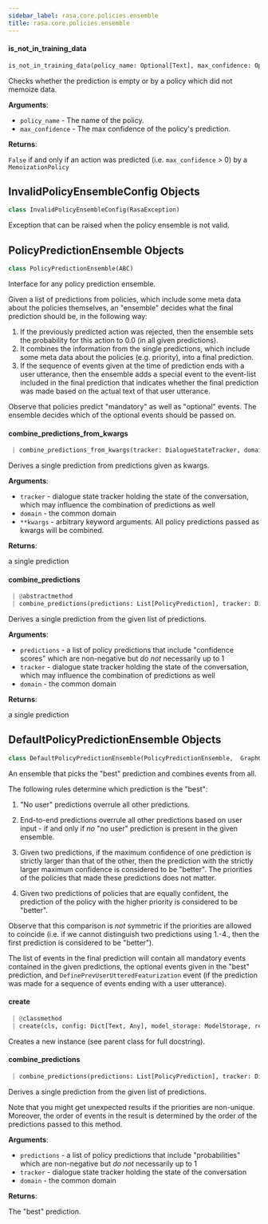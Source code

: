 ```yaml
---
sidebar_label: rasa.core.policies.ensemble
title: rasa.core.policies.ensemble
---
```

#### is\_not\_in\_training\_data

```python
is_not_in_training_data(policy_name: Optional[Text], max_confidence: Optional[float] = None) -> bool
```

Checks whether the prediction is empty or by a policy which did not memoize data.

**Arguments**:

- `policy_name` - The name of the policy.
- `max_confidence` - The max confidence of the policy&#x27;s prediction.
  

**Returns**:

  `False` if and only if an action was predicted (i.e. `max_confidence` &gt; 0) by
  a `MemoizationPolicy`

## InvalidPolicyEnsembleConfig Objects

```python
class InvalidPolicyEnsembleConfig(RasaException)
```

Exception that can be raised when the policy ensemble is not valid.

## PolicyPredictionEnsemble Objects

```python
class PolicyPredictionEnsemble(ABC)
```

Interface for any policy prediction ensemble.

Given a list of predictions from policies, which include some meta data about the
policies themselves, an &quot;ensemble&quot; decides what the final prediction should be, in
the following way:
1. If the previously predicted action was rejected, then the ensemble sets the
   probability for this action to 0.0 (in all given predictions).
2. It combines the information from the single predictions, which include some
   meta data about the policies (e.g. priority), into a final prediction.
3. If the sequence of events given at the time of prediction ends with a user
   utterance, then the ensemble adds a special event to the event-list included in
   the final prediction that indicates whether the final prediction was made based
   on the actual text of that user utterance.

Observe that policies predict &quot;mandatory&quot; as well as &quot;optional&quot;
events. The ensemble decides which of the optional events should
be passed on.

#### combine\_predictions\_from\_kwargs

```python
 | combine_predictions_from_kwargs(tracker: DialogueStateTracker, domain: Domain, **kwargs: Any) -> PolicyPrediction
```

Derives a single prediction from predictions given as kwargs.

**Arguments**:

- `tracker` - dialogue state tracker holding the state of the conversation,
  which may influence the combination of predictions as well
- `domain` - the common domain
- `**kwargs` - arbitrary keyword arguments. All policy predictions passed as
  kwargs will be combined.
  

**Returns**:

  a single prediction

#### combine\_predictions

```python
 | @abstractmethod
 | combine_predictions(predictions: List[PolicyPrediction], tracker: DialogueStateTracker, domain: Domain) -> PolicyPrediction
```

Derives a single prediction from the given list of predictions.

**Arguments**:

- `predictions` - a list of policy predictions that include &quot;confidence scores&quot;
  which are non-negative but *do not* necessarily up to 1
- `tracker` - dialogue state tracker holding the state of the conversation,
  which may influence the combination of predictions as well
- `domain` - the common domain
  

**Returns**:

  a single prediction

## DefaultPolicyPredictionEnsemble Objects

```python
class DefaultPolicyPredictionEnsemble(PolicyPredictionEnsemble,  GraphComponent)
```

An ensemble that picks the &quot;best&quot; prediction and combines events from all.

The following rules determine which prediction is the &quot;best&quot;:
1. &quot;No user&quot; predictions overrule all other predictions.

2. End-to-end predictions overrule all other predictions based on
    user input - if and only if *no* &quot;no user&quot; prediction is present in the
    given ensemble.

3. Given two predictions, if the maximum confidence of one prediction is
    strictly larger than that of the other, then the prediction with the
    strictly larger maximum confidence is considered to be &quot;better&quot;.
    The priorities of the policies that made these predictions does not matter.

4. Given two predictions of policies that are equally confident, the
    prediction of the policy with the higher priority is considered to be
    &quot;better&quot;.

Observe that this comparison is *not* symmetric if the priorities are allowed to
coincide (i.e. if we cannot distinguish two predictions using 1.-4., then
the first prediction is considered to be &quot;better&quot;).

The list of events in the final prediction will contain all mandatory
events contained in the given predictions, the optional events given in the
&quot;best&quot; prediction, and `DefinePrevUserUtteredFeaturization` event (if the
prediction was made for a sequence of events ending with a user utterance).

#### create

```python
 | @classmethod
 | create(cls, config: Dict[Text, Any], model_storage: ModelStorage, resource: Resource, execution_context: ExecutionContext) -> DefaultPolicyPredictionEnsemble
```

Creates a new instance (see parent class for full docstring).

#### combine\_predictions

```python
 | combine_predictions(predictions: List[PolicyPrediction], tracker: DialogueStateTracker, domain: Domain) -> PolicyPrediction
```

Derives a single prediction from the given list of predictions.

Note that you might get unexpected results if the priorities are non-unique.
Moreover, the order of events in the result is determined by the order of the
predictions passed to this method.

**Arguments**:

- `predictions` - a list of policy predictions that include &quot;probabilities&quot;
  which are non-negative but *do not* necessarily up to 1
- `tracker` - dialogue state tracker holding the state of the conversation
- `domain` - the common domain
  

**Returns**:

  The &quot;best&quot; prediction.

